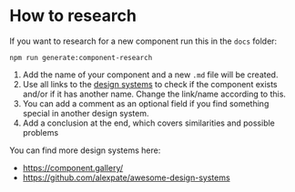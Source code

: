 # How to research

If you want to research for a new component run this in the `docs` folder:

```shell
npm run generate:component-research
```

1. Add the name of your component and a new `.md` file will be created.
2. Use all links to the [design systems](../research-other-design-systems.md) to check if the component exists and/or if it has another name. Change the link/name according to this.
3. You can add a comment as an optional field if you find something special in another design system.
4. Add a conclusion at the end, which covers similarities and possible problems

You can find more design systems here:

-   <https://component.gallery/>
-   <https://github.com/alexpate/awesome-design-systems>

